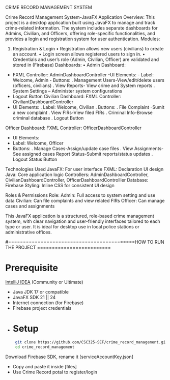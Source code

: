 CRIME RECORD MANAGEMENT SYSTEM

Crime Record Management System-JavaFX Application
Overview:
This project is a desktop application built using JavaFX to manage and track crime-related information. The system includes separate dashboards for Admins, Civilian, and Officers, offering role-specific functionalities, and provides a login and registration system for user authentication.
Modules:
1.	Registration & Login
•	Registration allows new users (civilians) to create an account.
•	Login screen allows registered users to sign in.
•	Credentials and user’s role (Admin, Civilian, Officer) are validated and stored in (Firebase) 
Dashboards:
•	Admin Dashboard: 
- FXML Controller: AdminDashboardController
-UI Elements: 
                        - Label: Welcome, Admin
                      - Buttons:
                         . Management Users-View/edit/delete users (officers, civilians)
                          . View Reports- View crime and System reports
                           . System Settings – Administer system configurations
-	Logout Button
Civilian Dashboard:
FXML Controller: CiviliantDashboardController
-	UI Elements:
        . Label: Welcome, Civilian 
             . Buttons:
                   . File Complaint -Sumit a new complaint
                     . View FIRs-View filed FIRs 
                      . Criminal Info-Browse criminal database
. Logout Button

Officer Dashboard:
FXML Controller: OfficerDashboardController
-	UI Elements:
-	Label: Welcome, Officer
-	Buttons: 
. Manage Cases-Assign/update case files
. View Assignments-See assigned cases
Report Status-Submit reports/status updates
               . Logout Status Button

Technologies Used 
JavaFX: For user interface 
FXML: Declaration UI design
Java: Core application logic 
Controllers: AdminDashboardController,  CivilianDashboardController,  OfficerDashboardControlller
Database: Firebase
Styling: Inline CSS for consistent UI design

Roles & Permissions
Role: 
Admin: Full access to system setting and use data
Civilian: Can file complaints and view related FIRs
Officer: Can manage cases and assignments 

This JavaFX application is a structured, role-based crime management system, with clear navigation and user-friendly interfaces tailored to each type or user. It is ideal for desktop use in local police stations or administrative offices. 


#===========================================HOW TO RUN THE PROJECT =========================
# Prerequisite 
[IntelliJ IDEA](https://www.jetbrains.com/idea/) (Community or Ultimate)
- Java JDK 17 or compatible
- JavaFX SDK 21 || 24
- Internet connection (for Firebase)
- Firebase project credentials
-
  # Setup
  ```bash
   git clone https://github.com/CSC325-SEF/crime_record_management.git
   cd crime_record_management
 Download Firebase SDK, rename it [serviceAccountKey.json]
- Copy and paste it inside [files]
- Use Crime Record potal to register/login

  



